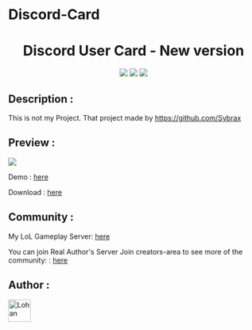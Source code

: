 # Discord-Card
<body style="width: 100%; height: 100%">
  
  <h1 align="center">Discord User Card - New version</h1>
  <p align="center">
    <a target='_blank' href='https://developer.mozilla.org/fr/'><img src="https://forthebadge.com/images/badges/uses-html.svg"></a>&nbsp<a target='_blank' href='https://developer.mozilla.org/fr/'><img src="https://forthebadge.com/images/badges/uses-css.svg"></a>&nbsp<a target='_blank' href='https://developer.mozilla.org/fr/'><img src="https://forthebadge.com/images/badges/uses-js.svg"></a>
  </p>
</body>

## Description :
This is not my Project.
That project made by https://github.com/Sybrax


## Preview :

<img src="https://i.imgur.com/5bp7psC.png">

Demo : <a href="https://sybrax.github.io/Discord-User-Card/">here</a>

Download : <a href="https://github.com/Sybrax/Discord-User-Card/releases/tag/v2.0.0">here</a>


## Community :
My LoL Gameplay Server: <a href="https://discord.gg/hQVz43dqq5">here</a>

You can join Real Author's Server
Join creators-area to see more of the community: : <a href="https://discord.gg/fHYmhV3r3k">here</a>

## Author :
<p>
  <a href="https://github.com/Sybrax"><img width="45" src="https://avatars.githubusercontent.com/u/45593750?s=64&v=4" alt="Lohan" style="max-width: 100%;"></a>
</p>
</ul>
